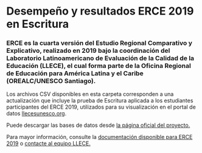 # Desempeño y resultados ERCE 2019 en Escritura

### ERCE es la cuarta versión del Estudio Regional Comparativo y Explicativo, realizado en 2019 bajo la coordinación del Laboratorio Latinoamericano de Evaluación de la Calidad de la Educación (LLECE), el cual forma parte de la Oficina Regional de Educación para América Latina y el Caribe (OREALC/UNESCO Santiago). 

Los archivos CSV disponibles en esta carpeta corresponden a una actualización que incluye la prueba de Escritura aplicada a los estudiantes participantes del ERCE 2019, utilizados para su visualización en el portal de datos [llecesunesco.org](www.lleceunesco.org).

Puede descargar las bases de datos desde [la página oficial del proyecto.](https://es.unesco.org/fieldoffice/santiago/projects/llece/bases)

Para mayor información, consulte la [documentación disponible para ERCE 2019](https://es.unesco.org/fieldoffice/santiago/llece/ERCE2019) o [contacte al equipo LLECE.](https://lleceunesco.org/sobre-llece/)
